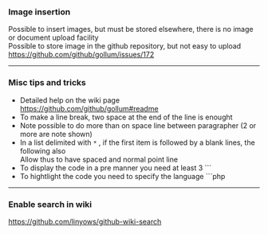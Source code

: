 ### Image insertion 

Possible to insert images, but must be stored elsewhere, there is no image or document upload facility   
Possible to store image in the github repository, but not easy to upload  
https://github.com/github/gollum/issues/172

***

### Misc tips and tricks
* Detailed help on the wiki page 
https://github.com/github/gollum#readme
* To make a line break, two space at the end of the line is enought
* Note possible to do more than on space line between paragrapher (2 or more are note shown) 
* In a list delimited with `*` , if the first item is followed by a blank lines, the following also  
Allow thus to have spaced and normal point line 
* To display the code in a pre manner you need at least 3 ```
* To hightlight the code you need to specify the language ```php

***

### Enable search in wiki
https://github.com/linyows/github-wiki-search

